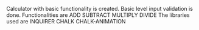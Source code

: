 Calculator with basic functionality is created.
Basic level input validation is done.
Functionalities are
ADD
SUBTRACT
MULTIPLY 
DIVIDE
The libraries used are 
INQUIRER
CHALK
CHALK-ANIMATION
